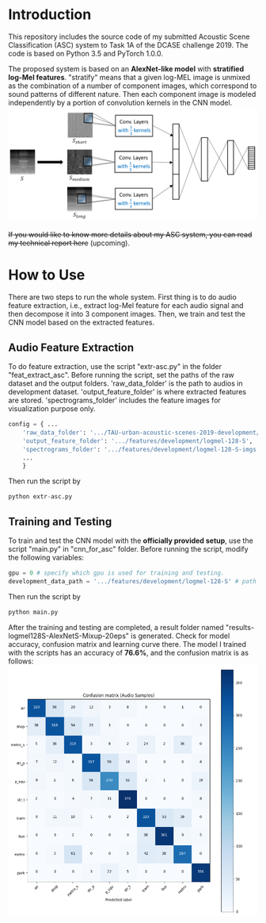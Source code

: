 # Introduction

This repository includes the source code of my submitted Acoustic Scene Classification (ASC) system to Task 1A of the DCASE challenge 2019. The code is based on Python 3.5 and PyTorch 1.0.0.

The proposed system is based on an **AlexNet-like model** with **stratified log-Mel features**. "stratify" means that a given log-MEL image is unmixed as the combination of a number of component images, which correspond to sound patterns of different nature. Then each component image is modeled independently by a portion of convolution kernels in the CNN model.
![](system_framework.png)

~~If you would like to know more details about my ASC system, you can read my technical report here~~ (upcoming). 

# How to Use

There are two steps to run the whole system. First thing is to do audio feature extraction, i.e., extract log-Mel feature for each audio signal and then decompose it into 3 component images. Then, we train and test the CNN model based on the extracted features.

## Audio Feature Extraction

To do feature extraction, use the script "extr-asc.py" in the folder "feat_extract_asc". Before running the script, set the paths of the raw dataset and the output folders. 'raw_data_folder' is the path to audios in development dataset. 'output_feature_folder' is where extracted features are stored. 'spectrograms_folder' includes the feature images for visualization purpose only.

```python
config = { ...
	'raw_data_folder': '.../TAU-urban-acoustic-scenes-2019-development/audio',
	'output_feature_folder': '.../features/development/logmel-128-S',
	'spectrograms_folder': '.../features/development/logmel-128-S-imgs',
	...
	}
```
Then run the script by
```python
python extr-asc.py
```

## Training and Testing

To train and test the CNN model with the **officially provided setup**, use the script "main.py" in "cnn_for_asc" folder. Before running the script, modify the following variables:

```python
gpu = 0 # specify which gpu is used for training and testing.
development_data_path = '.../features/development/logmel-128-S' # path to feature folder.
```
Then run the script by 
```python
python main.py
```
After the training and testing are completed, a result folder named "results-logmel128S-AlexNetS-Mixup-20eps" is generated. Check for model accuracy, confusion matrix and learning curve there. The model I trained with the scripts has an accuracy of **76.6%**, and the confusion matrix is as follows:
![](cnf_mtx.png)
